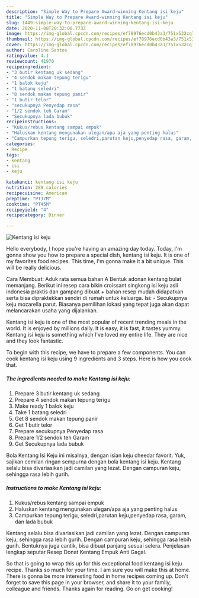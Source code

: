 ```yaml
---
description: "Simple Way to Prepare Award-winning Kentang isi keju"
title: "Simple Way to Prepare Award-winning Kentang isi keju"
slug: 1449-simple-way-to-prepare-award-winning-kentang-isi-keju
date: 2020-11-08T20:32:06.773Z
image: https://img-global.cpcdn.com/recipes/ef78976ecd0b43a3/751x532cq70/kentang-isi-keju-foto-resep-utama.jpg
thumbnail: https://img-global.cpcdn.com/recipes/ef78976ecd0b43a3/751x532cq70/kentang-isi-keju-foto-resep-utama.jpg
cover: https://img-global.cpcdn.com/recipes/ef78976ecd0b43a3/751x532cq70/kentang-isi-keju-foto-resep-utama.jpg
author: Caroline Santos
ratingvalue: 4.1
reviewcount: 41970
recipeingredient:
- "3 butir kentang uk sedang"
- "4 sendok makan tepung terigu"
- "1 balok keju"
- "1 batang seledri"
- "8 sendok makan tepung panir"
- "1 butir telor"
- "secukupnya Penyedap rasa"
- "1/2 sendok teh Garam"
- "Secukupnya lada bubuk"
recipeinstructions:
- "Kukus/rebus kentang sampai empuk"
- "Haluskan kentang mengunakan ulegan/apa aja yang penting halus"
- "Campurkan tepung terigu, seledri,parutan keju,penyedap rasa, garam, dan lada bubuk"
categories:
- Recipe
tags:
- kentang
- isi
- keju

katakunci: kentang isi keju 
nutrition: 289 calories
recipecuisine: American
preptime: "PT37M"
cooktime: "PT45M"
recipeyield: "4"
recipecategory: Dinner

---
```



![Kentang isi keju](https://img-global.cpcdn.com/recipes/ef78976ecd0b43a3/751x532cq70/kentang-isi-keju-foto-resep-utama.jpg)

Hello everybody, I hope you're having an amazing day today. Today, I'm gonna show you how to prepare a special dish, kentang isi keju. It is one of my favorites food recipes. This time, I'm gonna make it a bit unique. This will be really delicious.

Cara Membuat: Aduk rata semua bahan A Bentuk adonan kentang bulat memanjang. Berikut ini resep cara bikin croissant singkong isi keju asli indonesia praktis dan gampang dibuat + bahan resep mudah didapatkan serta bisa dipraktekkan sendiri di rumah untuk keluarga. Isi: - Secukupnya keju mozarella parut. Biasanya pemilihan lokasi yang tepat juga akan dapat melancarakan usaha yang dijalankan.

Kentang isi keju is one of the most popular of recent trending meals in the world. It is enjoyed by millions daily. It is easy, it is fast, it tastes yummy. Kentang isi keju is something which I've loved my entire life. They are nice and they look fantastic.


To begin with this recipe, we have to prepare a few components. You can cook kentang isi keju using 9 ingredients and 3 steps. Here is how you cook that.

<!--inarticleads1-->

##### The ingredients needed to make Kentang isi keju:

1. Prepare 3 butir kentang uk sedang
1. Prepare 4 sendok makan tepung terigu
1. Make ready 1 balok keju
1. Take 1 batang seledri
1. Get 8 sendok makan tepung panir
1. Get 1 butir telor
1. Prepare secukupnya Penyedap rasa
1. Prepare 1/2 sendok teh Garam
1. Get Secukupnya lada bubuk


Bola Kentang Isi Keju ini misalnya, dengan isian keju cheedar favorit. Yuk, sajikan cemilan ringan sempurna dengan bola kentang isi keju. Kentang selalu bisa divariasikan jadi camilan yang lezat. Dengan campuran keju, sehingga rasa lebih gurih. 

<!--inarticleads2-->

##### Instructions to make Kentang isi keju:

1. Kukus/rebus kentang sampai empuk
1. Haluskan kentang mengunakan ulegan/apa aja yang penting halus
1. Campurkan tepung terigu, seledri,parutan keju,penyedap rasa, garam, dan lada bubuk


Kentang selalu bisa divariasikan jadi camilan yang lezat. Dengan campuran keju, sehingga rasa lebih gurih. Dengan campuran keju, sehingga rasa lebih gurih. Bentuknya juga cantik, bisa dibuat panjang sesuai selera. Penjelasan lengkap seputar Resep Donat Kentang Empuk Anti Gagal. 

So that is going to wrap this up for this exceptional food kentang isi keju recipe. Thanks so much for your time. I am sure you will make this at home. There is gonna be more interesting food in home recipes coming up. Don't forget to save this page in your browser, and share it to your family, colleague and friends. Thanks again for reading. Go on get cooking!
